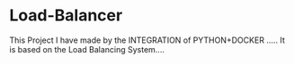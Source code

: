 # Load-Balancer
This Project I have made by the INTEGRATION of PYTHON+DOCKER ..... It is based on the Load Balancing System....
